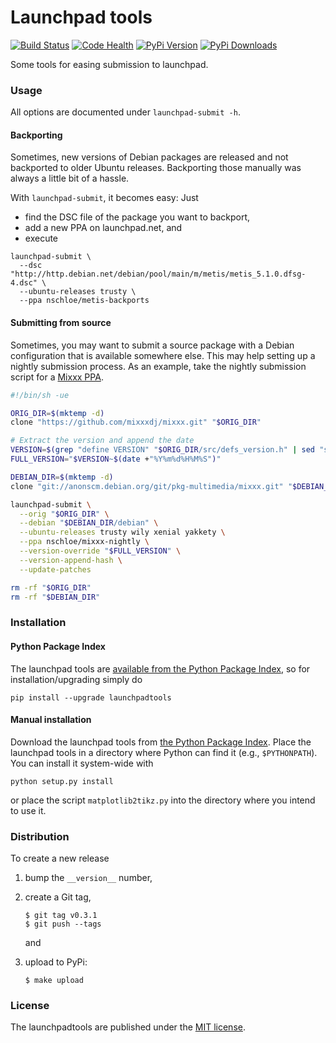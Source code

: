 Launchpad tools
===============

[![Build Status](https://travis-ci.org/nschloe/launchpadtools.svg?branch=master)](https://travis-ci.org/nschloe/launchpadtools)
[![Code Health](https://landscape.io/github/nschloe/launchpadtools/master/landscape.svg?style=flat)](https://landscape.io/github/nschloe/launchpadtools/master)
[![PyPi Version](https://img.shields.io/pypi/v/launchpadtools.svg)](https://pypi.python.org/pypi/launchpadtools)
[![PyPi Downloads](https://img.shields.io/pypi/dm/launchpadtools.svg)](https://pypi.python.org/pypi/launchpadtools)


Some tools for easing submission to launchpad.


### Usage

All options are documented under `launchpad-submit -h`.

#### Backporting

Sometimes, new versions of Debian packages are released and not backported to
older Ubuntu releases. Backporting those manually was always a little bit of a
hassle.

With `launchpad-submit`, it becomes easy: Just

  * find the DSC file of the package you want to backport,
  * add a new PPA on launchpad.net, and
  * execute
```
launchpad-submit \
  --dsc "http://http.debian.net/debian/pool/main/m/metis/metis_5.1.0.dfsg-4.dsc" \
  --ubuntu-releases trusty \
  --ppa nschloe/metis-backports
```

#### Submitting from source

Sometimes, you may want to submit a source package with a Debian configuration
that is available somewhere else. This may help setting up a nightly submission
process. As an example, take the nightly submission script for a
[Mixxx PPA](https://launchpad.net/~nschloe/+archive/ubuntu/mixxx-nightly).

```bash
#!/bin/sh -ue

ORIG_DIR=$(mktemp -d)
clone "https://github.com/mixxxdj/mixxx.git" "$ORIG_DIR"

# Extract the version and append the date
VERSION=$(grep "define VERSION" "$ORIG_DIR/src/defs_version.h" | sed "s/[^0-9]*\([0-9][\.0-9]*\).*/\1/")
FULL_VERSION="$VERSION~$(date +"%Y%m%d%H%M%S")"

DEBIAN_DIR=$(mktemp -d)
clone "git://anonscm.debian.org/git/pkg-multimedia/mixxx.git" "$DEBIAN_DIR"

launchpad-submit \
  --orig "$ORIG_DIR" \
  --debian "$DEBIAN_DIR/debian" \
  --ubuntu-releases trusty wily xenial yakkety \
  --ppa nschloe/mixxx-nightly \
  --version-override "$FULL_VERSION" \
  --version-append-hash \
  --update-patches

rm -rf "$ORIG_DIR"
rm -rf "$DEBIAN_DIR"
```

### Installation

#### Python Package Index

The launchpad tools are [available from the Python Package
Index](https://pypi.python.org/pypi/launchpadtools/), so for
installation/upgrading simply do
```
pip install --upgrade launchpadtools
```

#### Manual installation

Download the launchpad tools from
[the Python Package Index](https://pypi.python.org/pypi/launchpadtools/).
Place the launchpad tools in a directory where Python can find it (e.g.,
`$PYTHONPATH`).  You can install it system-wide with
```
python setup.py install
```
or place the script `matplotlib2tikz.py` into the directory where you intend to
use it.

### Distribution
To create a new release

1. bump the `__version__` number,

2. create a Git tag,
    ```
    $ git tag v0.3.1
    $ git push --tags
    ```
    and

3. upload to PyPi:
    ```
    $ make upload
    ```

### License

The launchpadtools are published under the [MIT license](https://en.wikipedia.org/wiki/MIT_License).
